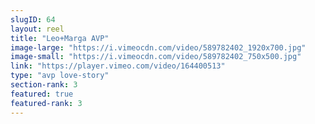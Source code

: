 ```yaml
---
slugID: 64 
layout: reel
title: "Leo+Marga AVP"
image-large: "https://i.vimeocdn.com/video/589782402_1920x700.jpg"
image-small: "https://i.vimeocdn.com/video/589782402_750x500.jpg"
link: "https://player.vimeo.com/video/164400513"
type: "avp love-story"
section-rank: 3
featured: true
featured-rank: 3
---
```

